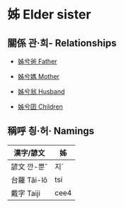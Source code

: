 # 姊 Elder sister

## 關係 관·희- Relationships

- [姊兮爸 Father](member2.md)

- [姊兮媽 Mother](member3.md)

- [姊兮翁 Husband](member23.md)

- [姊兮囝 Children](member25.md)



## 稱呼 칑·허· Namings

漢字/諺文 | 姊
--- | ---
諺文 깐-뿐ˆ | 지ˊ
台羅 Tâi-lô | tsí
戴字 Taiji | cee4


